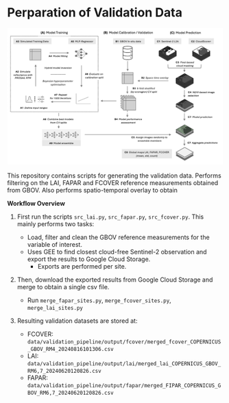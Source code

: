 # Perparation of Validation Data

![alt text](../figures_python/plots/figure_1.png)

This repository contains scripts for generating the validation data. Performs filtering on the LAI, FAPAR and FCOVER reference measurements obtained from GBOV. Also performs spatio-temporal overlay to obtain

**Workflow Overview**
1. First run the scripts `src_lai.py`, `src_fapar.py`, `src_fcover.py`. This mainly performs two tasks:
    - Load, filter and clean the GBOV reference measurements for the variable of interest. 
    - Uses GEE to find closest cloud-free Sentinel-2 observation and export the results to Google Cloud Storage. 
        -  Exports are performed per site. 
    
2. Then, download the exported results from Google Cloud Storage and merge to obtain a single csv file. 
    - Run `merge_fapar_sites.py`, `merge_fcover_sites.py`, `merge_lai_sites.py`

3. Resulting validation datasets are stored at:
    - FCOVER: `data/validation_pipeline/output/fcover/merged_fcover_COPERNICUS_GBOV_RM4_20240816101306.csv`
    - LAI: `data/validation_pipeline/output/lai/merged_lai_COPERNICUS_GBOV_RM6,7_20240620120826.csv`
    - FAPAR: `data/validation_pipeline/output/fapar/merged_FIPAR_COPERNICUS_GBOV_RM6,7_20240620120826.csv`

    